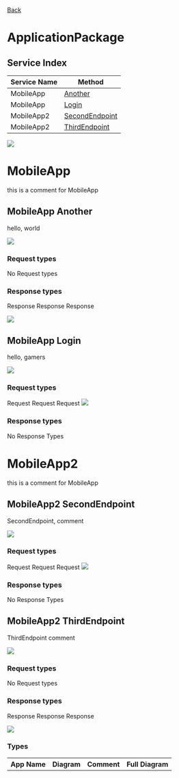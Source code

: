 
[Back](../README.md)


# ApplicationPackage

## Service Index
| Service Name | Method |
----|----
MobileApp | [Another](#MobileApp-Another)
MobileApp | [Login](#MobileApp-Login)
MobileApp2 | [SecondEndpoint](#MobileApp2-SecondEndpoint)
MobileApp2 | [ThirdEndpoint](#MobileApp2-ThirdEndpoint)



![](integration.svg)



# MobileApp
this is a comment for MobileApp


## MobileApp Another
hello, world

![](MobileApp/Another.svg)

### Request types

No Request types



### Response types




Response Response Response

![](Server/Response.svg)




## MobileApp Login
hello, gamers

![](MobileApp/Login.svg)

### Request types


Request Request Request
![](Server.svg)


### Response types



No Response Types



# MobileApp2
this is a comment for MobileApp


## MobileApp2 SecondEndpoint
SecondEndpoint, comment

![](MobileApp2/SecondEndpoint.svg)

### Request types


Request Request Request
![](Server.svg)


### Response types



No Response Types



## MobileApp2 ThirdEndpoint
ThirdEndpoint comment

![](MobileApp2/ThirdEndpoint.svg)

### Request types

No Request types



### Response types




Response Response Response

![](Server/Response.svg)










### Types

<table>
<tr>
<th>App Name</th>
<th>Diagram</th>
<th>Comment</th>
<th>Full Diagram</th>


</tr>



</tr>


</table>

